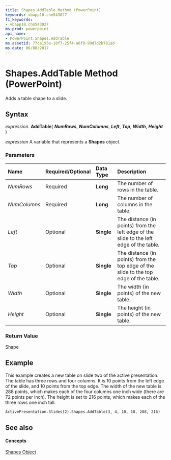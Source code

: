```yaml
---
title: Shapes.AddTable Method (PowerPoint)
keywords: vbapp10.chm543027
f1_keywords:
- vbapp10.chm543027
ms.prod: powerpoint
api_name:
- PowerPoint.Shapes.AddTable
ms.assetid: 77ce193e-10f7-25f4-a6f8-99d7d2b781ad
ms.date: 06/08/2017
---
```



# Shapes.AddTable Method (PowerPoint)

Adds a table shape to a slide.


## Syntax

 _expression_. **AddTable**( **_NumRows_**, **_NumColumns_**, **_Left_**, **_Top_**, **_Width_**, **_Height_** )

 _expression_ A variable that represents a **Shapes** object.


### Parameters



|**Name**|**Required/Optional**|**Data Type**|**Description**|
|:-----|:-----|:-----|:-----|
| _NumRows_|Required|**Long**|The number of rows in the table.|
| _NumColumns_|Required|**Long**|The number of columns in the table.|
| _Left_|Optional|**Single**|The distance (in points) from the left edge of the slide to the left edge of the table.|
| _Top_|Optional|**Single**|The distance (in points) from the top edge of the slide to the top edge of the table.|
| _Width_|Optional|**Single**|The width (in points) of the new table.|
| _Height_|Optional|**Single**|The height (in points) of the new table.|

### Return Value

Shape


## Example

This example creates a new table on slide two of the active presentation. The table has three rows and four columns. It is 10 points from the left edge of the slide, and 10 points from the top edge. The width of the new table is 288 points, which makes each of the four columns one inch wide (there are 72 points per inch). The height is set to 216 points, which makes each of the three rows one inch tall.


```vb
ActivePresentation.Slides(2).Shapes.AddTable(3, 4, 10, 10, 288, 216)
```


## See also


#### Concepts


[Shapes Object](PowerPoint.Shapes.md)

